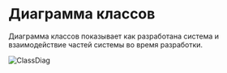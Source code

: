 # Диаграмма классов

Диаграмма классов показывает как разработана система и взаимодействие частей системы во время разработки.

![ClassDiag](https://user-images.githubusercontent.com/45950020/202505021-cc70b356-151c-44fe-999b-150e41c82f73.png)

